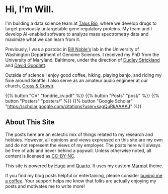 ---
---
# Hi, I'm Will. 

I'm building a data science team at [Talus Bio](https://talus.bio), where we develop drugs to target previously untargetable gene regulatory proteins. 
My team and I develop AI-enabled software to analyze mass spectrometry data and maximize what we can learn from it.


Previously, I was a postdoc in [Bill
Noble's](https://noble.gs.washington.edu) lab in the University of Washington Department of Genome Sciences.
I received my PhD from the University of Maryland, Baltimore, under the direction of [Dudley Strickland](http://www.medschool.umaryland.edu/profiles/Strickland-Dudley/) and [David Goodlett](http://goodlettlab.org/).

Outside of science I enjoy good coffee, hiking, playing banjo, and riding my fixie around Seattle. 
I also serve as an amateur audio engineer at our church, [Cross & Crown](https://www.crossandcrownchurch.com/).

{{% button "CV" "fondrie_cv.pdf" %}}
{{% button "Posts" "post/" %}}
{{% button "Posters" "posters/" %}}
{{% button "Google Scholar" "https://scholar.google.com/citations?user=sagQuRkAAAAJ" %}}

## About This Site  
The posts here are an eclectic mix of things related to my research and hobbies.
However, all opinions and views expressed on this site are my own and do not represent the views of my employer.
The posts here will always be free of ads and never behind a paywall.
Unless otherwise noted, all content is licensed as [CC-BY-NC](https://creativecommons.org/licenses/by-nc/2.0/).


This site is powered by [Hugo](https://gohugo.io/) and [Quarto](https://quarto.org/). 
It uses my custom [Marmot](https://github.com/wfondrie/hugo-marmot) theme. 

If you find my blog posts helpful or entertaining, please consider [buying me a coffee](https://www.buymeacoffee.com/wfondrie).
Your support helps me know that folks are actually enjoying my posts and motivates me to write more! 
